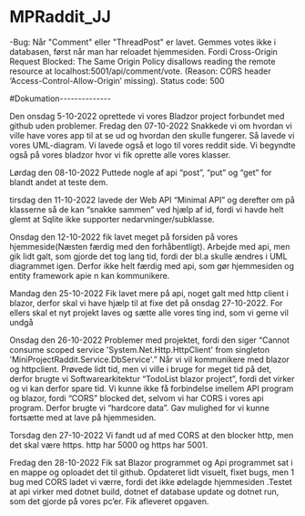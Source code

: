 # MPRaddit_JJ

-Bug: Når "Comment" eller "ThreadPost" er lavet. Gemmes votes ikke i databasen, først når man har reloadet hjemmesiden. Fordi Cross-Origin Request Blocked: The Same Origin Policy disallows reading the remote resource at localhost:5001/api/comment/vote. (Reason: CORS header ‘Access-Control-Allow-Origin’ missing). Status code: 500


#Dokumation--------------


Den onsdag 5-10-2022 oprettede vi vores Bladzor project forbundet med github uden problemer. 
Fredag den 07-10-2022  Snakkede vi om hvordan vi ville have vores app til at se ud og hvordan den skulle fungerer. Så lavede vi vores UML-diagram. 
Vi lavede også et logo til vores reddit side.
Vi begyndte også på vores bladzor hvor vi fik oprette alle vores klasser.


Lørdag den 08-10-2022 Puttede nogle af api “post”, “put” og “get” for blandt andet at teste dem.

tirsdag den 11-10-2022 lavede der Web API “Minimal API” og derefter om på klasserne så de kan “snakke sammen” ved hjælp af id, fordi vi havde helt glemt at Sqlite ikke supporter nedarvninger/subklasse.

Onsdag den 12-10-2022 fik lavet meget på forsiden på vores hjemmeside(Næsten færdig med den forhåbentligt). Arbejde med api, men gik lidt galt, som gjorde det tog lang tid, fordi der bl.a skulle ændres i UML diagrammet igen. Derfor ikke helt færdig med api, som gør hjemmesiden og entity framework apie
n kan kommunikere.

Mandag den 25-10-2022 Fik lavet mere på api, noget galt med http client i blazor, derfor skal vi have hjælp til at fixe det på onsdag 27-10-2022. For ellers skal et nyt projekt laves og sætte alle vores ting ind, som vi gerne vil undgå

Onsdag den 26-10-2022 Problemer med projektet, fordi den siger “Cannot consume scoped service 'System.Net.Http.HttpClient' from singleton 'MiniProjectRaddit.Service.DbService'.” Når vi vil kommunikere med blazor og httpclient. Prøvede lidt tid, men vi ville i bruge for meget tid på det, derfor brugte vi Softwarearkitektur “TodoList blazor project”, fordi det virker og vi kan derfor spare tid. 
Vi kunne ikke få forbindelse imellem API program og blazor, fordi “CORS” blocked det, selvom vi  har CORS i vores api program. Derfor brugte vi “hardcore data”. Gav mulighed for vi kunne fortsætte med at lave på hjemmesiden.

Torsdag den 27-10-2022 Vi fandt ud af med CORS at den blocker http, men det skal være https. http har 5000 og https har 5001.




Fredag den 28-10-2022 Fik sat Blazor programmet og Api programmet sat i en mappe og oploadet det til github. Opdateret lidt visuelt, fixet bugs, men 1 bug med CORS ladet vi værre, fordi det ikke ødelagde hjemmesiden .Testet at api virker med dotnet build, dotnet ef database update og dotnet run, som det gjorde på vores pc’er. Fik afleveret opgaven.

